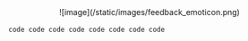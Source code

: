 <center>
![image](/static/images/feedback_emoticon.png)
</center>

    code code code code code code code code 

